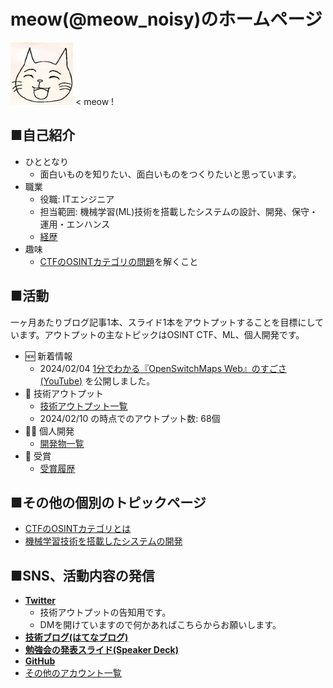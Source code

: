 # meow(@meow_noisy)のホームページ

<img src="me.jpg" width="100px"> < meow !


## ■自己紹介
- ひととなり
    - 面白いものを知りたい、面白いものをつくりたいと思っています。
- 職業
    - 役職: ITエンジニア
    - 担当範囲: 機械学習(ML)技術を搭載したシステムの設計、開発、保守・運用・エンハンス
    - [経歴](career.md)
- 趣味
    - [CTFのOSINTカテゴリの問題](/osint_ctf/about_osint_ctf.md)を解くこと



## ■活動
一ヶ月あたりブログ記事1本、スライド1本をアウトプットすることを目標にしています。アウトプットの主なトピックはOSINT CTF、ML、個人開発です。

- 🆕  新着情報
    - 2024/02/04 [1分でわかる『OpenSwitchMaps Web』のすごさ(YouTube)](https://youtu.be/mRmR4-UCr8s) を公開しました。
- 📝 技術アウトプット
    - [技術アウトプット一覧](output.md)
    - 2024/02/10 の時点でのアウトプット数: 68個
- 👨‍💻 個人開発
    - [開発物一覧](/my_products/my_products.md)
- 🎉  受賞
    - [受賞履歴](./awards.md)

## ■その他の個別のトピックページ
- [CTFのOSINTカテゴリとは](/osint_ctf/about_osint_ctf.md)
- [機械学習技術を搭載したシステムの開発](ml_production/ml_prod_portal.md)


## ■SNS、活動内容の発信
- [**Twitter**](http://twitter.com/meow_noisy)
    - 技術アウトプットの告知用です。
    - DMを開けていますので何かあればこちらからお願いします。
- [**技術ブログ(はてなブログ)**](https://meow-memow.hatenablog.com/)
- [**勉強会の発表スライド(Speaker Deck)**](https://speakerdeck.com/meow_noisy)
- [**GitHub**](https://github.com/meow-noisy)
- [その他のアカウント一覧](sns.md)


